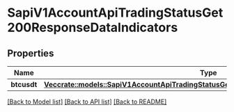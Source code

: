 # SapiV1AccountApiTradingStatusGet200ResponseDataIndicators

## Properties

Name | Type | Description | Notes
------------ | ------------- | ------------- | -------------
**btcusdt** | [**Vec<crate::models::SapiV1AccountApiTradingStatusGet200ResponseDataIndicatorsBtcusdtInner>**](_sapi_v1_account_apiTradingStatus_get_200_response_data_indicators_BTCUSDT_inner.md) |  | 

[[Back to Model list]](../README.md#documentation-for-models) [[Back to API list]](../README.md#documentation-for-api-endpoints) [[Back to README]](../README.md)


